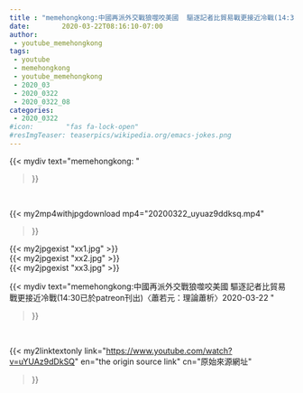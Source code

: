 ```yaml
---
title : "memehongkong:中國再派外交戰狼噬咬美國  驅逐記者比貿易戰更接近冷戰(14:30已於patreon刊出)〈蕭若元：理論蕭析〉2020-03-22 "
date:        2020-03-22T08:16:10-07:00
author:
 - youtube_memehongkong
tags:
 - youtube
 - memehongkong
 - youtube_memehongkong
 - 2020_03
 - 2020_0322
 - 2020_0322_08
categories:
 - 2020_0322
#icon:        "fas fa-lock-open"
#resImgTeaser: teaserpics/wikipedia.org/emacs-jokes.png
---
```


{{< mydiv text="memehongkong: "
>}}
<br>


{{< my2mp4withjpgdownload mp4="20200322_uyuaz9ddksq.mp4"
>}}

{{< my2jpgexist "xx1.jpg" >}}<br>
{{< my2jpgexist "xx2.jpg" >}}<br>
{{< my2jpgexist "xx3.jpg" >}}<br>



{{< mydiv text="memehongkong:中國再派外交戰狼噬咬美國  驅逐記者比貿易戰更接近冷戰(14:30已於patreon刊出)〈蕭若元：理論蕭析〉2020-03-22 "
>}}
<br>

{{< my2linktextonly link="https://www.youtube.com/watch?v=uYUAz9dDkSQ"
en="the origin source link" cn="原始來源網址"
>}}


<br>

